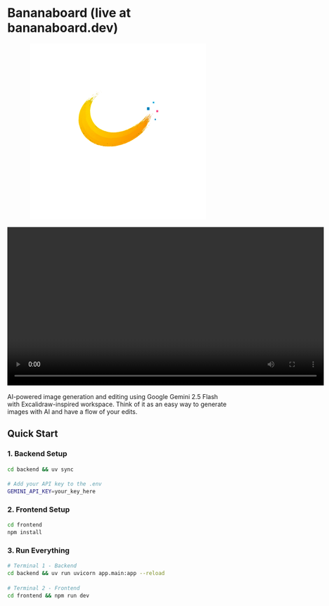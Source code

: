 # Bananaboard (live at bananaboard.dev)

<p align="center">
  <img src="readmeDocuments/bananaboardlogo.png" alt="Bananaboard logo" width="400" />
</p>

<div align="center">
  <video src="readmeDocuments/bananaboard.mp4" controls width="720"></video>
  <br/>
</div>

AI-powered image generation and editing using Google Gemini 2.5 Flash with Excalidraw-inspired workspace.
Think of it as an easy way to generate images with AI and have a flow of your edits.

## Quick Start

### 1. Backend Setup

```bash
cd backend && uv sync

# Add your API key to the .env
GEMINI_API_KEY=your_key_here
```

### 2. Frontend Setup

```bash
cd frontend
npm install
```

### 3. Run Everything

```bash
# Terminal 1 - Backend
cd backend && uv run uvicorn app.main:app --reload

# Terminal 2 - Frontend  
cd frontend && npm run dev
```

